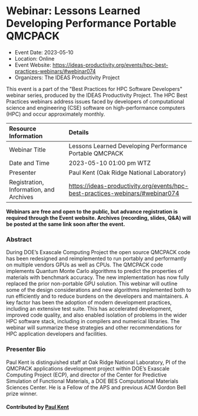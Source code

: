 













			   

<!-- Note: this label does NOT include the trailing colon -->





# Webinar: Lessons Learned Developing Performance Portable QMCPACK

- Event Date: 2023-05-10
- Location: Online
- Event Website: https://ideas-productivity.org/events/hpc-best-practices-webinars/#webinar074
- Organizers: The IDEAS Productivity Project
			   
This event is a part of the "Best Practices for HPC Software
Developers" webinar series, produced by the IDEAS Productivity
Project. The HPC Best Practices webinars address issues faced by
developers of computational science and engineering (CSE) software on
high-performance computers (HPC) and occur approximately monthly.

Resource Information | Details
:--- | :---			   
Webinar Title | Lessons Learned Developing Performance Portable QMCPACK
Date and Time | 2023-05-10 01:00 pm WTZ
Presenter | Paul Kent (Oak Ridge National Laboratory)
Registration, Information, and Archives | 	<https://ideas-productivity.org/events/hpc-best-practices-webinars/#webinar074>	   

**Webinars are free and open to the public, but advance registration is required through the Event website. Archives (recording, slides, Q&A) will be posted at the same link soon after the event.**

### Abstract
<p>During DOE’s Exascale Computing Project the open source QMCPACK code has been redesigned and reimplemented to run portably and performantly on multiple vendors GPUs as well as CPUs. The QMCPACK code implements Quantum Monte Carlo algorithms to predict the properties of materials with benchmark accuracy. The new implementation has now fully replaced the prior non-portable GPU solution. This webinar will outline some of the design considerations and new algorithms implemented both to run efficiently and to reduce burdens on the developers and maintainers. A key factor has been the adoption of modern development practices, including an extensive test suite. This has accelerated development, improved code quality, and also enabled isolation of problems in the wider HPC software stack, including in compilers and numerical libraries. The webinar will summarize these strategies and other recommendations for HPC application developers and facilities.</p>



### Presenter Bio
<p>Paul Kent is distinguished staff at Oak Ridge National Laboratory, PI of the QMCPACK applications development project within DOE’s Exascale Computing Project (ECP), and director of the Center for Predictive Simulation of Functional Materials, a DOE BES Computational Materials Sciences Center. He is a Fellow of the APS and previous ACM Gordon Bell prize winner.</p>

    

#### Contributed by [Paul Kent](https://github.com/prckent "Paul Kent GitHub profile")

<!---
Publish: yes
Categories: skills
Topics: "software engineering",  "high-performance computing (hpc)", "performance at leadership computing facilities", "online learning"
Level: 2
Prerequisites: default
Aggregate: none
--->






